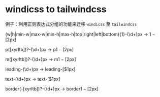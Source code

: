 # windicss to tailwindcss

例子：利用正则表达式分组的功能来迁移 `windicss` 至 `tailwindcss`

(w|h|min-w|max-w|min-h|max-h|top|right|left|bottom){1}-(\d+)px
->
$1-[$2px]

p([xyrltb])?-(\d+)px
->
p$1-[$2px]

m([xyrltb])?-(\d+)px
->
m$1-[$2px]

leading-(\d+)px
->
leading-[$1px]

text-(\d+)px
->
text-[$1px]

border(-[xyrltb])?-(\d+)px
->
border$1-[$2px]
